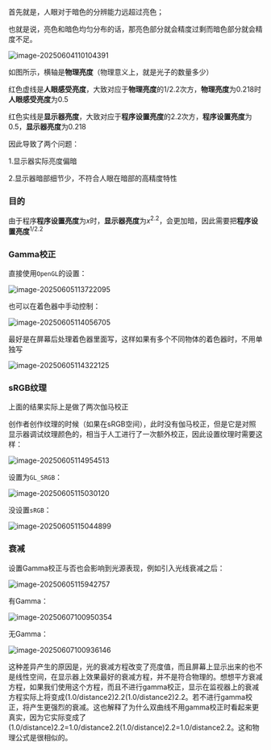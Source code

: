 首先就是，人眼对于暗色的分辨能力远超过亮色；

也就是说，亮色和暗色均匀分布的话，那亮色部分就会精度过剩而暗色部分就会精度不足。

![image-20250604110104391](C:\Users\SOF\Desktop\OpenGL笔记\assets\image-20250604110104391.png)

如图所示，横轴是**物理亮度**（物理意义上，就是光子的数量多少）

红色虚线是**人眼感受亮度**，大致对应于**物理亮度**的1/2.2次方，**物理亮度**为0.218时**人眼感受亮度**为0.5

红色实线是**显示器亮度**，大致对应于**程序设置亮度**的2.2次方，**程序设置亮度**为0.5，**显示器亮度**为0.218

因此导致了两个问题：

1.显示器实际亮度偏暗

2.显示器暗部细节少，不符合人眼在暗部的高精度特性

### 目的

由于程序**程序设置亮度**为$x$时，**显示器亮度**为$x^{2.2}$，会更加暗，因此需要把**程序设置亮度**$^{1/2.2}$

### Gamma校正

直接使用`OpenGL`的设置：

![image-20250605113722095](C:\Users\SOF\Desktop\OpenGL笔记\assets\image-20250605113722095.png)

也可以在着色器中手动控制：

![image-20250605114056705](C:\Users\SOF\Desktop\OpenGL笔记\assets\image-20250605114056705.png)

最好是在屏幕后处理着色器里面写，这样如果有多个不同物体的着色器时，不用单独写

![image-20250605114322125](C:\Users\SOF\Desktop\OpenGL笔记\assets\image-20250605114322125.png)

### sRGB纹理

上面的结果实际上是做了两次伽马校正

创作者创作纹理的时候（如果在sRGB空间），此时没有伽马校正，但是它是对照显示器调试纹理颜色的，相当于人工进行了一次额外校正，因此设置纹理时需要这样：

![image-20250605114954513](C:\Users\SOF\Desktop\OpenGL笔记\assets\image-20250605114954513.png)

设置为`GL_SRGB`：

![image-20250605115030120](C:\Users\SOF\Desktop\OpenGL笔记\assets\image-20250605115030120.png)

没设置`sRGB`：

![image-20250605115044899](C:\Users\SOF\Desktop\OpenGL笔记\assets\image-20250605115044899.png)

### 衰减

设置Gamma校正与否也会影响到光源表现，例如引入光线衰减之后：

![image-20250605115942757](C:\Users\SOF\Desktop\OpenGL笔记\assets\image-20250605115942757.png)

有Gamma：

![image-20250607100950354](C:\Users\SOF\Desktop\OpenGL笔记\assets\image-20250607100950354.png)

无Gamma：

![image-20250607100936146](C:\Users\SOF\Desktop\OpenGL笔记\assets\image-20250607100936146.png)

这种差异产生的原因是，光的衰减方程改变了亮度值，而且屏幕上显示出来的也不是线性空间，在显示器上效果最好的衰减方程，并不是符合物理的。想想平方衰减方程，如果我们使用这个方程，而且不进行gamma校正，显示在监视器上的衰减方程实际上将变成(1.0/distance2)2.2(1.0/distance2)2.2。若不进行gamma校正，将产生更强烈的衰减。这也解释了为什么双曲线不用gamma校正时看起来更真实，因为它实际变成了(1.0/distance)2.2=1.0/distance2.2(1.0/distance)2.2=1.0/distance2.2。这和物理公式是很相似的。